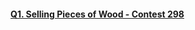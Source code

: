 #### [Q1. Selling Pieces of Wood - Contest 298](https://leetcode.com/contest/weekly-contest-298/problems/selling-pieces-of-wood/)

